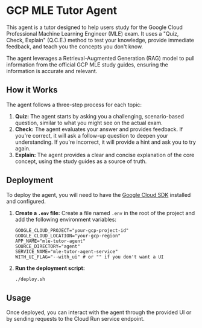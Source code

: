 # GCP MLE Tutor Agent

This agent is a tutor designed to help users study for the Google Cloud Professional Machine Learning Engineer (MLE) exam. It uses a "Quiz, Check, Explain" (Q.C.E.) method to test your knowledge, provide immediate feedback, and teach you the concepts you don't know.

The agent leverages a Retrieval-Augmented Generation (RAG) model to pull information from the official GCP MLE study guides, ensuring the information is accurate and relevant.

## How it Works

The agent follows a three-step process for each topic:

1.  **Quiz:** The agent starts by asking you a challenging, scenario-based question, similar to what you might see on the actual exam.
2.  **Check:** The agent evaluates your answer and provides feedback. If you're correct, it will ask a follow-up question to deepen your understanding. If you're incorrect, it will provide a hint and ask you to try again.
3.  **Explain:** The agent provides a clear and concise explanation of the core concept, using the study guides as a source of truth.

## Deployment

To deploy the agent, you will need to have the [Google Cloud SDK](https://cloud.google.com/sdk/docs/install) installed and configured.

1.  **Create a `.env` file:** Create a file named `.env` in the root of the project and add the following environment variables:

    ```
    GOOGLE_CLOUD_PROJECT="your-gcp-project-id"
    GOOGLE_CLOUD_LOCATION="your-gcp-region"
    APP_NAME="mle-tutor-agent"
    SOURCE_DIRECTORY="agent"
    SERVICE_NAME="mle-tutor-agent-service"
    WITH_UI_FLAG="--with_ui" # or "" if you don't want a UI
    ```

2.  **Run the deployment script:**

    ```bash
    ./deploy.sh
    ```

## Usage

Once deployed, you can interact with the agent through the provided UI or by sending requests to the Cloud Run service endpoint.
